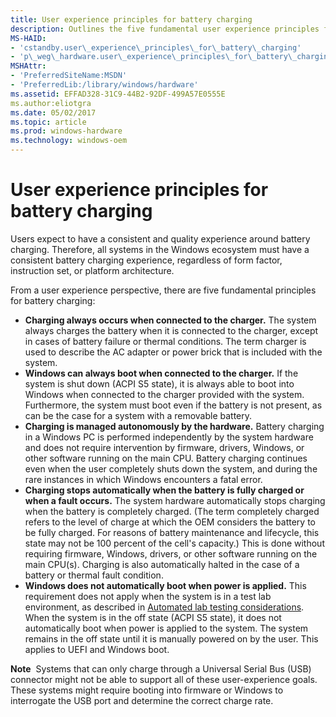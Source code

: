 ```yaml
---
title: User experience principles for battery charging
description: Outlines the five fundamental user experience principles for battery charging.
MS-HAID:
- 'cstandby.user\_experience\_principles\_for\_battery\_charging'
- 'p\_weg\_hardware.user\_experience\_principles\_for\_battery\_charging'
MSHAttr:
- 'PreferredSiteName:MSDN'
- 'PreferredLib:/library/windows/hardware'
ms.assetid: EFFAD328-31C9-44B2-92DF-499A57E0555E
ms.author:eliotgra
ms.date: 05/02/2017
ms.topic: article
ms.prod: windows-hardware
ms.technology: windows-oem
---
```


# User experience principles for battery charging


Users expect to have a consistent and quality experience around battery charging. Therefore, all systems in the Windows ecosystem must have a consistent battery charging experience, regardless of form factor, instruction set, or platform architecture.

From a user experience perspective, there are five fundamental principles for battery charging:

-   **Charging always occurs when connected to the charger.** The system always charges the battery when it is connected to the charger, except in cases of battery failure or thermal conditions. The term charger is used to describe the AC adapter or power brick that is included with the system.
-   **Windows can always boot when connected to the charger.** If the system is shut down (ACPI S5 state), it is always able to boot into Windows when connected to the charger provided with the system. Furthermore, the system must boot even if the battery is not present, as can be the case for a system with a removable battery.
-   **Charging is managed autonomously by the hardware.** Battery charging in a Windows PC is performed independently by the system hardware and does not require intervention by firmware, drivers, Windows, or other software running on the main CPU. Battery charging continues even when the user completely shuts down the system, and during the rare instances in which Windows encounters a fatal error.
-   **Charging stops automatically when the battery is fully charged or when a fault occurs.** The system hardware automatically stops charging when the battery is completely charged. (The term completely charged refers to the level of charge at which the OEM considers the battery to be fully charged. For reasons of battery maintenance and lifecycle, this state may not be 100 percent of the cell's capacity.) This is done without requiring firmware, Windows, drivers, or other software running on the main CPU(s). Charging is also automatically halted in the case of a battery or thermal fault condition.
-   **Windows does not automatically boot when power is applied.** This requirement does not apply when the system is in a test lab environment, as described in [Automated lab testing considerations](automated-lab-testing-considerations.md). When the system is in the off state (ACPI S5 state), it does not automatically boot when power is applied to the system. The system remains in the off state until it is manually powered on by the user. This applies to UEFI and Windows boot.

**Note**  Systems that can only charge through a Universal Serial Bus (USB) connector might not be able to support all of these user-experience goals. These systems might require booting into firmware or Windows to interrogate the USB port and determine the correct charge rate.

 

 

 






